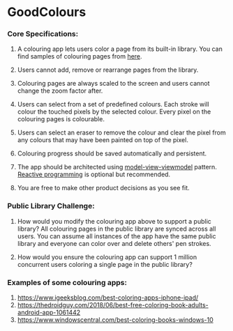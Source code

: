 # GoodColours

### Core Specifications:

1. A colouring app lets users color a page from its built-in library. You can find samples of colouring pages from [here](colouring_pages_samples.zip).

2. Users cannot add, remove or rearrange pages from the library.

3. Colouring pages are always scaled to the screen and users cannot change the zoom factor after.

4. Users can select from a set of predefined colours. Each stroke will colour the touched pixels by the selected colour. Every pixel on the colouring pages is colourable.

5. Users can select an eraser to remove the colour and clear the pixel from any colours that may have been painted on top of the pixel.

6. Colouring progress should be saved automatically and persistent.

7. The app should be architected using [model-view-viewmodel](https://en.wikipedia.org/wiki/Model%E2%80%93view%E2%80%93viewmodel) pattern. [Reactive programming](https://en.wikipedia.org/wiki/Reactive_programming) is optional but recommended.

8. You are free to make other product decisions as you see fit.

### Public Library Challenge:

1. How would you modify the colouring app above to support a public library? All colouring pages in the public library are synced across all users. You can assume all instances of the app have the same public library and everyone can color over and delete others' pen strokes.

2. How would you ensure the colouring app can support 1 million concurrent users coloring a single page in the public library?


### Examples of some colouring apps:

1. https://www.igeeksblog.com/best-coloring-apps-iphone-ipad/
2. https://thedroidguy.com/2018/06/best-free-coloring-book-adults-android-app-1061442
3. https://www.windowscentral.com/best-coloring-books-windows-10

